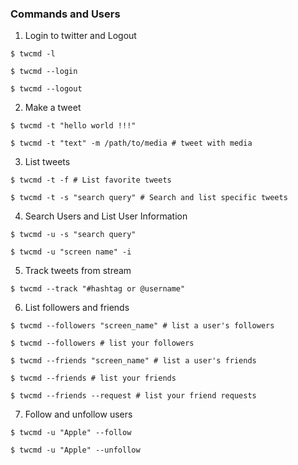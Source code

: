 ### Commands and Users

1. Login to twitter and Logout

```shell
$ twcmd -l

$ twcmd --login

$ twcmd --logout
```

2. Make a tweet

```shell
$ twcmd -t "hello world !!!"

$ twcmd -t "text" -m /path/to/media # tweet with media
```

3. List tweets

```shell
$ twcmd -t -f # List favorite tweets

$ twcmd -t -s "search query" # Search and list specific tweets
```

4. Search Users and List User Information

```shell
$ twcmd -u -s "search query"

$ twcmd -u "screen name" -i 
```

5. Track tweets from stream

```shell
$ twcmd --track "#hashtag or @username"
```

6. List followers and friends
   
```shell
$ twcmd --followers "screen_name" # list a user's followers

$ twcmd --followers # list your followers

$ twcmd --friends "screen_name" # list a user's friends

$ twcmd --friends # list your friends

$ twcmd --friends --request # list your friend requests
```

7. Follow and unfollow users

```shell
$ twcmd -u "Apple" --follow

$ twcmd -u "Apple" --unfollow
```